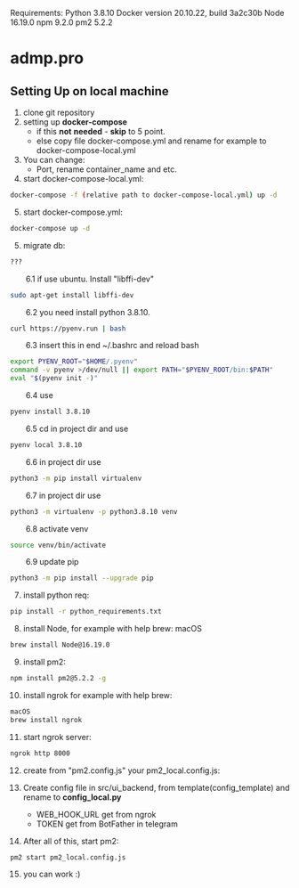 
Requirements:
Python 3.8.10
Docker version 20.10.22, build 3a2c30b
Node 16.19.0
npm 9.2.0
pm2 5.2.2

# admp.pro
## Setting Up on local machine

1. clone git repository
2. setting up **docker-compose**
    - if this **not** **needed** - **skip** to 5 point. 
    - else copy file docker-compose.yml and rename for example to docker-compose-local.yml
3. You can change: 
    - Port, rename container_name and etc.
4. start docker-compose-local.yml: 
```bash
docker-compose -f (relative path to docker-compose-local.yml) up -d
```
5. start docker-compose.yml: 
```bash
docker-compose up -d
```

5. migrate db: 
```bash
???
```

&emsp;&emsp;6.1 if use ubuntu. Install "libffi-dev"
```bash
sudo apt-get install libffi-dev
```

&emsp;&emsp;6.2 you need install python 3.8.10.
```bash
curl https://pyenv.run | bash
```


&emsp;&emsp;6.3 insert this in end ~/.bashrc and reload bash
```bash
export PYENV_ROOT="$HOME/.pyenv"
command -v pyenv >/dev/null || export PATH="$PYENV_ROOT/bin:$PATH"
eval "$(pyenv init -)"
```


&emsp;&emsp;6.4 use
```bash
pyenv install 3.8.10
```


&emsp;&emsp;6.5 cd in project dir and use
```bash
pyenv local 3.8.10
```


&emsp;&emsp;6.6 in project dir use 
```bash
python3 -m pip install virtualenv
```


&emsp;&emsp;6.7 in project dir use
```bash
python3 -m virtualenv -p python3.8.10 venv
```


&emsp;&emsp;6.8 activate venv
```bash
source venv/bin/activate
```


&emsp;&emsp;6.9 update pip
```bash
python3 -m pip install --upgrade pip
```


7. install python req: 
```bash
pip install -r python_requirements.txt
```
8. install Node, for example with help brew:
macOS
```bash
brew install Node@16.19.0
```
9. install pm2: 
```bash
npm install pm2@5.2.2 -g
```
10. install ngrok for example with help brew: 
```bash
macOS
brew install ngrok
```
11. start ngrok server: 
```bash
ngrok http 8000
```
12. create from "pm2.config.js" your pm2_local.config.js:


13. Create config file in src/ui_backend, from template(config_template) and rename to **config_local.py**
    - WEB_HOOK_URL get from ngrok
    - TOKEN get from BotFather in telegram
14. After all of this, start pm2: 
```bash
pm2 start pm2_local.config.js
```
15. you can work :)
